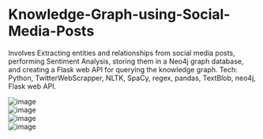 # Knowledge-Graph-using-Social-Media-Posts
Involves Extracting entities and relationships from social media posts, performing Sentiment
Analysis, storing them in a Neo4j graph database, and creating a Flask web API for querying the knowledge graph. Tech:
Python, TwitterWebScrapper, NLTK, SpaCy, regex, pandas, TextBlob, neo4j, Flask web API. <br>

![image](https://user-images.githubusercontent.com/75542099/229712022-7c2cba72-741b-463f-aa46-6e680c24e52e.png)<br>
![image](https://user-images.githubusercontent.com/75542099/229712115-56fe03ed-97b7-4518-ac6b-17c2cfba5f36.png)<br>
![image](https://user-images.githubusercontent.com/75542099/229712218-ba9ed5c6-7ee2-4978-a770-8987f6da1058.png)<br>
![image](https://user-images.githubusercontent.com/75542099/229712290-dddd6527-e29e-48e6-9c98-0f0b5cb17bc5.png)<br>
